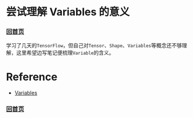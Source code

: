 # 尝试理解 Variables 的意义

### [回首页](../README.md)

学习了几天的`TensorFlow`，但自己对`Tensor`、`Shape`、`Variables`等概念还不够理解，这里希望边写笔记便梳理`Variable`的含义。

# Reference
- [Variables](https://www.tensorflow.org/programmers_guide/variables?hl=zh-cn)

### [回首页](../README.md)
